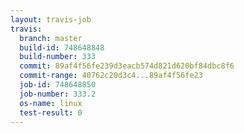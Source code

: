 ```yaml
---
layout: travis-job
travis:
  branch: master
  build-id: 748648848
  build-number: 333
  commit: 89af4f56fe239d3eacb574d821d620bf84dbc8f6
  commit-range: 40762c20d3c4...89af4f56fe23
  job-id: 748648850
  job-number: 333.2
  os-name: linux
  test-result: 0
---
```

